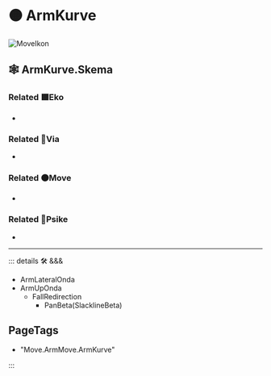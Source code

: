 # 🟠 <move>ArmKurve</move>

![MoveIkon](/Move/Move_Ikon.png)

## 🕸 ArmKurve.Skema

### Related 🟩<eko>Eko</eko>

-

### Related 🔻<via>Via</via>

-

### Related 🟠<move>Move</move>

-

### Related 💜<psike>Psike</psike>

-

---

<!-- =================================================== -->
<!-- =================================================== -->
<!-- =================================================== -->
<!-- =================================================== -->
<!-- =================================================== -->
::: details 🛠 <dev>&&&</dev>

- ArmLateralOnda
- ArmUpOnda
    - FallRedirection
        - PanBeta(SlacklineBeta)

<h2>PageTags</h2>

- "Move.ArmMove.ArmKurve"

:::
